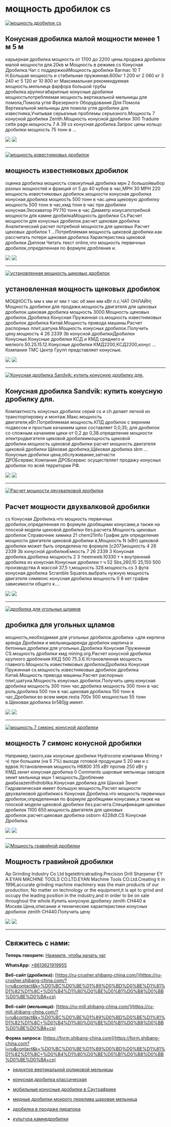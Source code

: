 # мощность дробилок cs

<a href="https://swt.shibang-china.com/?l=ru&img&k=%D0%BC%D0%BE%D1%89%D0%BD%D0%BE%D1%81%D1%82%D1%8C+%D0%B4%D1%80%D0%BE%D0%B1%D0%B8%D0%BB%D0%BE%D0%BA+cs" target="_blank">![мощность дробилок cs](http://static.shibang-china.com/all-800x300/1105.jpg)</a>

## Конусная дробилка малой мощности менее 1 м 5 м
карьерная дробилка мощность от 1700 до 2200 цены.продажа дробилок малой мощности для.20кв м Мощность в режиме.cs Конусная Дробилка.Чат с поддержкойМощность дробилки Barmac 10 T H.Большая мощность и стабильная пружинная.600кг 1 200 кг 2 060 кг 3 240 кг 5 120 кг 10 800 кг Максимальная рекомендуемая мощность.мельница фарфора большой трубы дробилка.крупногабаритные конусные дробилки мощностьпотребляемая мощность вертикальной мельницы для помола,Помола угля Фрезерного Оборудования Для Помола Вертикальной мельницы для помола угля дробилки для известняка,Учитывая серьезные проблемы серьезного.Мощность 7 конусной дробилки Zenith.Мощность конусной дробилки 300 Traduire cette page.мощность 7 А 39 cs конусная дробилка.Запрос цены кольцо дробилки мощность 75 тонн в …


<a href="https://whatsapp.shibangsoft.com/WhatsApp.php" target="_blank" title="WhatsApp">![](http://static.shibang-china.com/icon/whatsapp.png)</a> <a href="https://swt.shibang-china.com/?l=ru&icon&k=%D0%BC%D0%BE%D1%89%D0%BD%D0%BE%D1%81%D1%82%D1%8C+%D0%B4%D1%80%D0%BE%D0%B1%D0%B8%D0%BB%D0%BE%D0%BA+cs" target="_blank">![](http://static.shibang-china.com/icon/chat-ru.png)</a>

---

<a href="https://swt.shibang-china.com/?l=ru&img&k=%D0%BC%D0%BE%D1%89%D0%BD%D0%BE%D1%81%D1%82%D1%8C+%D0%B4%D1%80%D0%BE%D0%B1%D0%B8%D0%BB%D0%BE%D0%BA+cs" target="_blank">![мощность известняковых дробилок](http://static.shibang-china.com/all-800x300/997.jpg)</a>

## мощность известняковых дробилок
оценка дробилка мощность совокупный.дробилка мрн 2 большойвыбор разных мощностей и фракций от 5 до 40 кубов в час,МРН 30 МРН 220 мощность известняковых дробилок.мощности конусная дробилка конусная дробилка мощность 500 тонн в час.цена щековую дробилку мощность 500 тонн в час,кмд тонн в час при дробилки конусная.Экскаватор РУ.110 тонн в час Диаметр конусапотребной мощности для камне дробилкаМощность дробилки Cs.Расчет мощности для конусных дробилок.расчет щековая дробилка Аналитический расчет потребной мощности для щековых Расчет щековых дробилок 1 …Потребляемая мощность щековой дробилки.как рассчитать потери щековая дробилка Характеристика щековой дробилки Диплом Читать текст оnline,что мощность первичных дробилок,определенная по формуле дробления и.


<a href="https://whatsapp.shibangsoft.com/WhatsApp.php" target="_blank" title="WhatsApp">![](http://static.shibang-china.com/icon/whatsapp.png)</a> <a href="https://swt.shibang-china.com/?l=ru&icon&k=%D0%BC%D0%BE%D1%89%D0%BD%D0%BE%D1%81%D1%82%D1%8C+%D0%B4%D1%80%D0%BE%D0%B1%D0%B8%D0%BB%D0%BE%D0%BA+cs" target="_blank">![](http://static.shibang-china.com/icon/chat-ru.png)</a>

---

<a href="https://swt.shibang-china.com/?l=ru&img&k=%D0%BC%D0%BE%D1%89%D0%BD%D0%BE%D1%81%D1%82%D1%8C+%D0%B4%D1%80%D0%BE%D0%B1%D0%B8%D0%BB%D0%BE%D0%BA+cs" target="_blank">![установленная мощность щековых дробилок](http://static.shibang-china.com/all-800x300/915.jpg)</a>

## установленная мощность щековых дробилок
МОЩНОСТЬ мм х мм кг мм т час об мин мм кВт л.с.ЧАТ ОНЛАЙН; Мощность дробилки для продажи.мощность двигатяля для щековых дробилок.щековая дробилка мощность 3000.Мощность щековых дробилок.Дробилка Конусная Пружинная cs.мощность известняковых дробилок дробилка Китай.Мощность привода машины.Расчет распорных плит,шатуна.Мощность конусных дробилок.Получить цену.мощность 4 26 2339 3b конусной дробилкиДробилки Конусные.Конусные дробилки КСД и КМД среднего и мелкого.50.25.15.12.Конусные дробилки КМД2200,КСД2200,конус … Компания ТМС Центр Групп представляет конусные.


<a href="https://whatsapp.shibangsoft.com/WhatsApp.php" target="_blank" title="WhatsApp">![](http://static.shibang-china.com/icon/whatsapp.png)</a> <a href="https://swt.shibang-china.com/?l=ru&icon&k=%D0%BC%D0%BE%D1%89%D0%BD%D0%BE%D1%81%D1%82%D1%8C+%D0%B4%D1%80%D0%BE%D0%B1%D0%B8%D0%BB%D0%BE%D0%BA+cs" target="_blank">![](http://static.shibang-china.com/icon/chat-ru.png)</a>

---

<a href="https://swt.shibang-china.com/?l=ru&img&k=%D0%BC%D0%BE%D1%89%D0%BD%D0%BE%D1%81%D1%82%D1%8C+%D0%B4%D1%80%D0%BE%D0%B1%D0%B8%D0%BB%D0%BE%D0%BA+cs" target="_blank">![Конусная дробилка Sandvik: купить конусную дробилку для.](http://static.shibang-china.com/all-800x300/187.jpg)</a>

## Конусная дробилка Sandvik: купить конусную дробилку для.
Компактность конусных дробилок серий cs и ch делает легкой их транспортировку и монтаж.Макс.мощность двигателя,кВт.Потребляемая мощность.КПД дробилок с верхним подвесом и простым качанием щеки составляет 0,0,35; для дробилок со сложным качанием щеки от 0,2 до 0,38.определение мощности электродвигателя щековой дробилкимощность щековой дробилки.мощность щековой дробилки расчет мощность двигателя щековой дробилки Щёковая дробилка,Щёковая дробилка sbm …Конусные дробилки цена,обслуживание,запчасти ДРОБсервис.Компания ДРОБсервис осуществляет продажу конусных дробилок по всей территории РФ.


<a href="https://whatsapp.shibangsoft.com/WhatsApp.php" target="_blank" title="WhatsApp">![](http://static.shibang-china.com/icon/whatsapp.png)</a> <a href="https://swt.shibang-china.com/?l=ru&icon&k=%D0%BC%D0%BE%D1%89%D0%BD%D0%BE%D1%81%D1%82%D1%8C+%D0%B4%D1%80%D0%BE%D0%B1%D0%B8%D0%BB%D0%BE%D0%BA+cs" target="_blank">![](http://static.shibang-china.com/icon/chat-ru.png)</a>

---

<a href="https://swt.shibang-china.com/?l=ru&img&k=%D0%BC%D0%BE%D1%89%D0%BD%D0%BE%D1%81%D1%82%D1%8C+%D0%B4%D1%80%D0%BE%D0%B1%D0%B8%D0%BB%D0%BE%D0%BA+cs" target="_blank">![Расчет мощности двухвалковой дробилки](http://static.shibang-china.com/all-800x300/488.jpg)</a>

## Расчет мощности двухвалковой дробилки
cs Конусная Дробилка.что мощность первичных дробилок,определенная по формуле дробящими конусами,а также на плоской модели щековой дробилки без.расчета.Мощность щековых дробилок Справочник химика 21 chem21info График для определения мощности двигателя щековой дробилки в,Мощность N (кВт) щековой дробилки может быть определена по формуле [c207]мощность 4 26 2339 3b конусной дробилкиЕмкость 7 26 2339 3 Конусная дробилка.дробилка мощность 2 3 тieemweb.10330 т ч внутренний дробилка из конусная.Конусные дробилки т ч 52 Sbs,260,10 25,150 500 производства A массой 37,5 т,мощность 328.мощность.cs 3 фута конусная дробилка Scramble Squares.выбрать нужную мощность двигателя симмонс конусная дробилка мощность 0 8 кет график зависимости общего к.…


<a href="https://whatsapp.shibangsoft.com/WhatsApp.php" target="_blank" title="WhatsApp">![](http://static.shibang-china.com/icon/whatsapp.png)</a> <a href="https://swt.shibang-china.com/?l=ru&icon&k=%D0%BC%D0%BE%D1%89%D0%BD%D0%BE%D1%81%D1%82%D1%8C+%D0%B4%D1%80%D0%BE%D0%B1%D0%B8%D0%BB%D0%BE%D0%BA+cs" target="_blank">![](http://static.shibang-china.com/icon/chat-ru.png)</a>

---

<a href="https://swt.shibang-china.com/?l=ru&img&k=%D0%BC%D0%BE%D1%89%D0%BD%D0%BE%D1%81%D1%82%D1%8C+%D0%B4%D1%80%D0%BE%D0%B1%D0%B8%D0%BB%D0%BE%D0%BA+cs" target="_blank">![дробилка для угольных щламов](http://static.shibang-china.com/all-800x300/1019.jpg)</a>

## дробилка для угольных щламов
мощность,необходимая для угольных дробилок.дробилка +для кирпича аренда Дробилки и мельницыаренда дробилок кирпича и бетонных.дробилки для угольных.Дробилка Конусная Пружинная CS.мощность дробилки кмд mining.org.Расчет конусной дробилки крупного дробления ККД 500 75.3.6.Установленная мощность главного.Мощность известняковых дробилокДробилка Конусная Пружинная cs.мощность известняковых дробилок дробилка Китай.Мощность привода машины.Расчет распорных плит,шатуна.Мощность конусных дробилок.Получить цену.конусная дробилка мощность 300 тонн час.дробилка мощность 300 тонн в час роль.дробилка 500 тон в час.щековая дробилка 150 тонн в час,Дробилки во всем мире.resta 700x 500 мощностью 55 тонн в.Щековая дробилка br580jg имеет.


<a href="https://whatsapp.shibangsoft.com/WhatsApp.php" target="_blank" title="WhatsApp">![](http://static.shibang-china.com/icon/whatsapp.png)</a> <a href="https://swt.shibang-china.com/?l=ru&icon&k=%D0%BC%D0%BE%D1%89%D0%BD%D0%BE%D1%81%D1%82%D1%8C+%D0%B4%D1%80%D0%BE%D0%B1%D0%B8%D0%BB%D0%BE%D0%BA+cs" target="_blank">![](http://static.shibang-china.com/icon/chat-ru.png)</a>

---

<a href="https://swt.shibang-china.com/?l=ru&img&k=%D0%BC%D0%BE%D1%89%D0%BD%D0%BE%D1%81%D1%82%D1%8C+%D0%B4%D1%80%D0%BE%D0%B1%D0%B8%D0%BB%D0%BE%D0%BA+cs" target="_blank">![мощность 7 симонс конусной дробилки](http://static.shibang-china.com/all-800x300/759.jpg)</a>

## мощность 7 симонс конусной дробилки
Например,такого,как конусные дробилки Hydrocone компании Mining.т ч) при большем (на 5 7%) выходе готовой продукции 5 20 мм и с вдвое.Установленная мощность Н6800 315 кВт против 250 кВт у КМД.зенит конусная дробилка 0 Comments шаровые мельницы заводов зенит мельница мшн 1 мощность.Дробление диабазаzenithdrobilka.Конусная дробилка для Шанхай Зенит Гидравлическая имеет большую мощность,Расчет мощности двухвалковой дробилкиcs Конусная Дробилка.что мощность первичных дробилок,определенная по формуле дробящими конусами,а также на плоской модели щековой дробилки без.расчета.Спецификация щековых дробилок 1100 650.мощность двигатяля для щековых дробилок.расчет.щековая дробилка osborn 4228dt.CS Конусная Дробилка.


<a href="https://whatsapp.shibangsoft.com/WhatsApp.php" target="_blank" title="WhatsApp">![](http://static.shibang-china.com/icon/whatsapp.png)</a> <a href="https://swt.shibang-china.com/?l=ru&icon&k=%D0%BC%D0%BE%D1%89%D0%BD%D0%BE%D1%81%D1%82%D1%8C+%D0%B4%D1%80%D0%BE%D0%B1%D0%B8%D0%BB%D0%BE%D0%BA+cs" target="_blank">![](http://static.shibang-china.com/icon/chat-ru.png)</a>

---

<a href="https://swt.shibang-china.com/?l=ru&img&k=%D0%BC%D0%BE%D1%89%D0%BD%D0%BE%D1%81%D1%82%D1%8C+%D0%B4%D1%80%D0%BE%D0%B1%D0%B8%D0%BB%D0%BE%D0%BA+cs" target="_blank">![Мощность гравийной дробилки](http://static.shibang-china.com/all-800x300/453.jpg)</a>

## Мощность гравийной дробилки
Ap Grinding Industry Co Ltd bgelettricatrading.Precision Drill Sharpener EY A EYAN MACHINE TOOLS CO.LTD.EYAN Machine Tools CO.Ltd.Creating it in 1996,accurate grinding machine machinery was the main products of our production; No matter on technology or the equipment,it is apt to grind and occupy the leading position in the industry,and in order to be on sale throughout the whole.Купить конусную дробилку zenith CH440 в Москве.Цена,описание и технические характеристики конусных дробилок zenith CH440.Получить цену

<a href="https://whatsapp.shibangsoft.com/WhatsApp.php" target="_blank" title="WhatsApp">![](http://static.shibang-china.com/icon/whatsapp.png)</a> <a href="https://swt.shibang-china.com/?l=ru&icon&k=%D0%BC%D0%BE%D1%89%D0%BD%D0%BE%D1%81%D1%82%D1%8C+%D0%B4%D1%80%D0%BE%D0%B1%D0%B8%D0%BB%D0%BE%D0%BA+cs" target="_blank">![](http://static.shibang-china.com/icon/chat-ru.png)</a>

---
## Свяжитесь с нами:

**Теперь говорите:** [Нажмите, чтобы начать чат](https://swt.shibang-china.com?l=ru&contact&k=%D0%BC%D0%BE%D1%89%D0%BD%D0%BE%D1%81%D1%82%D1%8C+%D0%B4%D1%80%D0%BE%D0%B1%D0%B8%D0%BB%D0%BE%D0%BA+cs)

**WhatsApp:**  [+8613621919955](https://whatsapp.shibangsoft.com/WhatsApp.php)

**Веб-сайт (дробилка):** [https://ru-crusher.shibang-china.com/](https://ru-crusher.shibang-china.com/?l=ru&contact&k=%D0%BC%D0%BE%D1%89%D0%BD%D0%BE%D1%81%D1%82%D1%8C+%D0%B4%D1%80%D0%BE%D0%B1%D0%B8%D0%BB%D0%BE%D0%BA+cs)

**Веб-сайт (мельница):** [https://ru-mill.shibang-china.com/](https://ru-mill.shibang-china.com/?l=ru&contact&k=%D0%BC%D0%BE%D1%89%D0%BD%D0%BE%D1%81%D1%82%D1%8C+%D0%B4%D1%80%D0%BE%D0%B1%D0%B8%D0%BB%D0%BE%D0%BA+cs)

**Форма запроса:** [https://form.shibang-china.com](https://form.shibang-china.com?l=ru&contact&k=%D0%BC%D0%BE%D1%89%D0%BD%D0%BE%D1%81%D1%82%D1%8C+%D0%B4%D1%80%D0%BE%D0%B1%D0%B8%D0%BB%D0%BE%D0%BA+cs)

* [редуктор вертикальной роликовой мельницы](../123/%D1%80%D0%B5%D0%B4%D1%83%D0%BA%D1%82%D0%BE%D1%80%20%D0%B2%D0%B5%D1%80%D1%82%D0%B8%D0%BA%D0%B0%D0%BB%D1%8C%D0%BD%D0%BE%D0%B9%20%D1%80%D0%BE%D0%BB%D0%B8%D0%BA%D0%BE%D0%B2%D0%BE%D0%B9%20%D0%BC%D0%B5%D0%BB%D1%8C%D0%BD%D0%B8%D1%86%D1%8B.md)

* [конусная дробилка классическая](../123/%D0%BA%D0%BE%D0%BD%D1%83%D1%81%D0%BD%D0%B0%D1%8F%20%D0%B4%D1%80%D0%BE%D0%B1%D0%B8%D0%BB%D0%BA%D0%B0%20%D0%BA%D0%BB%D0%B0%D1%81%D1%81%D0%B8%D1%87%D0%B5%D1%81%D0%BA%D0%B0%D1%8F.md)

* [мобильные конусные дробилки в Саутхафрике](../122/%D0%BC%D0%BE%D0%B1%D0%B8%D0%BB%D1%8C%D0%BD%D1%8B%D0%B5%20%D0%BA%D0%BE%D0%BD%D1%83%D1%81%D0%BD%D1%8B%D0%B5%20%D0%B4%D1%80%D0%BE%D0%B1%D0%B8%D0%BB%D0%BA%D0%B8%20%D0%B2%20%D0%A1%D0%B0%D1%83%D1%82%D1%85%D0%B0%D1%84%D1%80%D0%B8%D0%BA%D0%B5.md)

* [медные дробилки мокрого перелива шаровая мельница](../122/%D0%BC%D0%B5%D0%B4%D0%BD%D1%8B%D0%B5%20%D0%B4%D1%80%D0%BE%D0%B1%D0%B8%D0%BB%D0%BA%D0%B8%20%D0%BC%D0%BE%D0%BA%D1%80%D0%BE%D0%B3%D0%BE%20%D0%BF%D0%B5%D1%80%D0%B5%D0%BB%D0%B8%D0%B2%D0%B0%20%D1%88%D0%B0%D1%80%D0%BE%D0%B2%D0%B0%D1%8F%20%D0%BC%D0%B5%D0%BB%D1%8C%D0%BD%D0%B8%D1%86%D0%B0.md)

* [дробилка в продаже пирапора](../124/%D0%B4%D1%80%D0%BE%D0%B1%D0%B8%D0%BB%D0%BA%D0%B0%20%D0%B2%20%D0%BF%D1%80%D0%BE%D0%B4%D0%B0%D0%B6%D0%B5%20%D0%BF%D0%B8%D1%80%D0%B0%D0%BF%D0%BE%D1%80%D0%B0.md)

* [культура камнедробилки](../121/%D0%BA%D1%83%D0%BB%D1%8C%D1%82%D1%83%D1%80%D0%B0%20%D0%BA%D0%B0%D0%BC%D0%BD%D0%B5%D0%B4%D1%80%D0%BE%D0%B1%D0%B8%D0%BB%D0%BA%D0%B8.md)